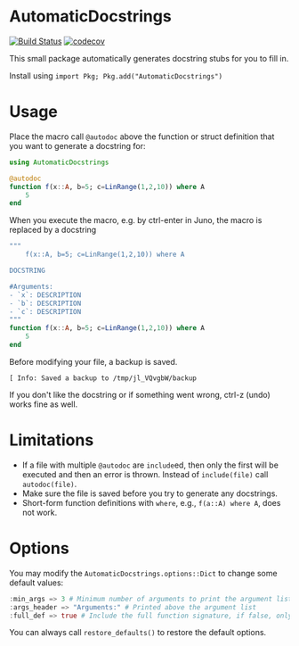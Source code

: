 # AutomaticDocstrings
[![Build Status](https://travis-ci.org/baggepinnen/AutomaticDocstrings.jl.svg?branch=master)](https://travis-ci.org/baggepinnen/AutomaticDocstrings.jl)
[![codecov](https://codecov.io/gh/baggepinnen/AutomaticDocstrings.jl/branch/master/graph/badge.svg)](https://codecov.io/gh/baggepinnen/AutomaticDocstrings.jl)

This small package automatically generates docstring stubs for you to fill in.

Install using `import Pkg; Pkg.add("AutomaticDocstrings")`

# Usage
Place the macro call `@autodoc` above the function or struct definition that you want to generate a docstring for:
```julia
using AutomaticDocstrings

@autodoc
function f(x::A, b=5; c=LinRange(1,2,10)) where A
    5
end
```
When you execute the macro, e.g. by ctrl-enter in Juno, the macro is replaced by a docstring
```julia
"""
    f(x::A, b=5; c=LinRange(1,2,10)) where A

DOCSTRING

#Arguments:
- `x`: DESCRIPTION
- `b`: DESCRIPTION
- `c`: DESCRIPTION
"""
function f(x::A, b=5; c=LinRange(1,2,10)) where A
    5
end
```
Before modifying your file, a backup is saved.
```julia-repl
[ Info: Saved a backup to /tmp/jl_VQvgbW/backup
```
If you don't like the docstring or if something went wrong, ctrl-z (undo) works fine as well.

# Limitations
- If a file with multiple `@autodoc` are `include`ed, then only the first will be executed and then an error is thrown. Instead of `include(file)` call `autodoc(file)`.
- Make sure the file is saved before you try to generate any docstrings.
- Short-form function definitions with `where`, e.g., `f(a::A) where A`, does not work.

# Options
You may modify the `AutomaticDocstrings.options::Dict` to change some default values:
```julia
:min_args => 3 # Minimum number of arguments to print the argument list
:args_header => "Arguments:" # Printed above the argument list
:full_def => true # Include the full function signature, if false, only include function and argument names
```
You can always call `restore_defaults()` to restore the default options.
